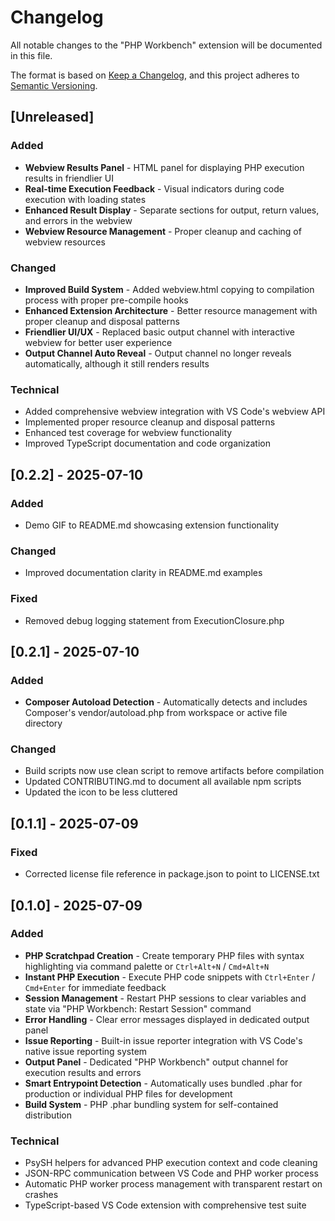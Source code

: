 # Changelog

All notable changes to the "PHP Workbench" extension will be documented in this file.

The format is based on [Keep a Changelog](https://keepachangelog.com/en/1.1.0/),
and this project adheres to [Semantic Versioning](https://semver.org/spec/v2.0.0.html).

## [Unreleased]

### Added

- **Webview Results Panel** - HTML panel for displaying PHP execution results in friendlier UI
- **Real-time Execution Feedback** - Visual indicators during code execution with loading states
- **Enhanced Result Display** - Separate sections for output, return values, and errors in the webview
- **Webview Resource Management** - Proper cleanup and caching of webview resources

### Changed

- **Improved Build System** - Added webview.html copying to compilation process with proper pre-compile hooks
- **Enhanced Extension Architecture** - Better resource management with proper cleanup and disposal patterns
- **Friendlier UI/UX** - Replaced basic output channel with interactive webview for better user experience
- **Output Channel Auto Reveal** - Output channel no longer reveals automatically, although it still renders results

### Technical

- Added comprehensive webview integration with VS Code's webview API
- Implemented proper resource cleanup and disposal patterns
- Enhanced test coverage for webview functionality
- Improved TypeScript documentation and code organization

## [0.2.2] - 2025-07-10

### Added

- Demo GIF to README.md showcasing extension functionality

### Changed

- Improved documentation clarity in README.md examples

### Fixed

- Removed debug logging statement from ExecutionClosure.php

## [0.2.1] - 2025-07-10

### Added

- **Composer Autoload Detection** - Automatically detects and includes Composer's vendor/autoload.php from workspace or active file directory

### Changed

- Build scripts now use clean script to remove artifacts before compilation
- Updated CONTRIBUTING.md to document all available npm scripts
- Updated the icon to be less cluttered

## [0.1.1] - 2025-07-09

### Fixed

- Corrected license file reference in package.json to point to LICENSE.txt

## [0.1.0] - 2025-07-09

### Added

- **PHP Scratchpad Creation** - Create temporary PHP files with syntax highlighting via command palette or `Ctrl+Alt+N` / `Cmd+Alt+N`
- **Instant PHP Execution** - Execute PHP code snippets with `Ctrl+Enter` / `Cmd+Enter` for immediate feedback
- **Session Management** - Restart PHP sessions to clear variables and state via "PHP Workbench: Restart Session" command
- **Error Handling** - Clear error messages displayed in dedicated output panel
- **Issue Reporting** - Built-in issue reporter integration with VS Code's native issue reporting system
- **Output Panel** - Dedicated "PHP Workbench" output channel for execution results and errors
- **Smart Entrypoint Detection** - Automatically uses bundled .phar for production or individual PHP files for development
- **Build System** - PHP .phar bundling system for self-contained distribution

### Technical

- PsySH helpers for advanced PHP execution context and code cleaning
- JSON-RPC communication between VS Code and PHP worker process
- Automatic PHP worker process management with transparent restart on crashes
- TypeScript-based VS Code extension with comprehensive test suite

